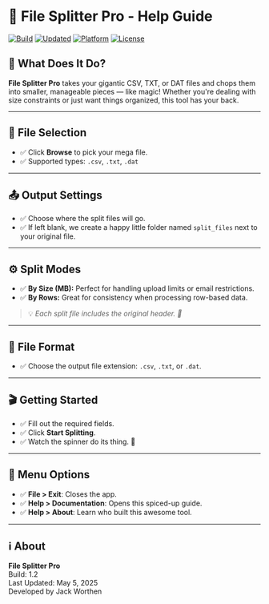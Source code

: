 # 🎉 File Splitter Pro - Help Guide

[![Build](https://img.shields.io/badge/build-1.2-blue)](https://github.com/your-repo)
[![Updated](https://img.shields.io/badge/updated-May%205%2C%202025-brightgreen)](https://github.com/your-repo)
[![Platform](https://img.shields.io/badge/platform-Windows-blue)](https://github.com/your-repo)
[![License](https://img.shields.io/badge/license-MIT-green.svg)](LICENSE)

## 🚀 What Does It Do?

**File Splitter Pro** takes your gigantic CSV, TXT, or DAT files and chops them into smaller, manageable pieces — like magic! Whether you're dealing with size constraints or just want things organized, this tool has your back.

---

## 📂 File Selection

- ✅ Click **Browse** to pick your mega file.
- ✅ Supported types: `.csv`, `.txt`, `.dat`

---

## 📤 Output Settings

- ✅ Choose where the split files will go.
- ✅ If left blank, we create a happy little folder named `split_files` next to your original file.

---

## ⚙️ Split Modes

- ✅ **By Size (MB):** Perfect for handling upload limits or email restrictions.
- ✅ **By Rows:** Great for consistency when processing row-based data.

> 💡 *Each split file includes the original header. 🎯*

---

## 📝 File Format

- ✅ Choose the output file extension: `.csv`, `.txt`, or `.dat`.

---

## 🎬 Getting Started

- ✅ Fill out the required fields.
- ✅ Click **Start Splitting**.
- ✅ Watch the spinner do its thing. 💫

---

## 📖 Menu Options

- ✅ **File > Exit**: Closes the app.
- ✅ **Help > Documentation**: Opens this spiced-up guide.
- ✅ **Help > About**: Learn who built this awesome tool.

---

## ℹ️ About

**File Splitter Pro**  
Build: 1.2  
Last Updated: May 5, 2025  
Developed by Jack Worthen
